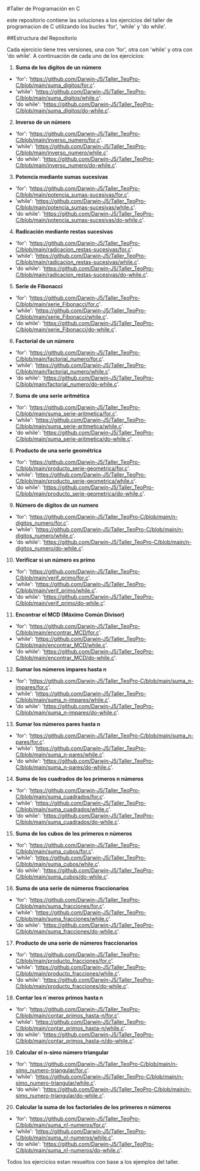 #Taller de Programación en C

este repositorio contiene las soluciones a los ejercicios del taller de programacion de C utilizando los bucles 'for', 'while' y 'do while'.

##Estructura del Repositorio

Cada ejercicio tiene tres versiones, una con 'for', otra con 'while' y otra con 'do while'. A continuación de cada uno de los ejercicios:

1. **Suma de los digitos de un número**
- 'for': 'https://github.com/Darwin-J5/Taller_TeoPro-C/blob/main/suma_digitos/for.c'.
- 'while': 'https://github.com/Darwin-J5/Taller_TeoPro-C/blob/main/suma_digitos/while.c'.
- 'do while': 'https://github.com/Darwin-J5/Taller_TeoPro-C/blob/main/suma_digitos/do-while.c'.
2. **Inverso de un número**
- 'for': 'https://github.com/Darwin-J5/Taller_TeoPro-C/blob/main/inverso_numero/for.c'.
- 'while': 'https://github.com/Darwin-J5/Taller_TeoPro-C/blob/main/inverso_numero/while.c'.
- 'do while': 'https://github.com/Darwin-J5/Taller_TeoPro-C/blob/main/inverso_numero/do-while.c'.
3. **Potencia mediante sumas sucesivas**
- 'for': 'https://github.com/Darwin-J5/Taller_TeoPro-C/blob/main/potencia_sumas-sucesivas/for.c'.
- 'while': 'https://github.com/Darwin-J5/Taller_TeoPro-C/blob/main/potencia_sumas-sucesivas/while.c'.
- 'do while': 'https://github.com/Darwin-J5/Taller_TeoPro-C/blob/main/potencia_sumas-sucesivas/do-while.c'.
4. **Radicación mediante restas sucesivas**
- 'for': 'https://github.com/Darwin-J5/Taller_TeoPro-C/blob/main/radicacion_restas-sucesivas/for.c'.
- 'while': 'https://github.com/Darwin-J5/Taller_TeoPro-C/blob/main/radicacion_restas-sucesivas/while.c'.
- 'do while': 'https://github.com/Darwin-J5/Taller_TeoPro-C/blob/main/radicacion_restas-sucesivas/do-while.c'.
5. **Serie de Fibonacci**
- 'for': 'https://github.com/Darwin-J5/Taller_TeoPro-C/blob/main/serie_Fibonacci/for.c'.
- 'while': 'https://github.com/Darwin-J5/Taller_TeoPro-C/blob/main/serie_Fibonacci/while.c'.
- 'do while': 'https://github.com/Darwin-J5/Taller_TeoPro-C/blob/main/serie_Fibonacci/do-while.c'.
6. **Factorial de un número**
- 'for': 'https://github.com/Darwin-J5/Taller_TeoPro-C/blob/main/factorial_numero/for.c'.
- 'while': 'https://github.com/Darwin-J5/Taller_TeoPro-C/blob/main/factorial_numero/while.c'.
- 'do while': 'https://github.com/Darwin-J5/Taller_TeoPro-C/blob/main/factorial_numero/do-while.c'.
7. **Suma de una serie aritmética**
- 'for': 'https://github.com/Darwin-J5/Taller_TeoPro-C/blob/main/suma_serie-aritmetica/for.c'.
- 'while': 'https://github.com/Darwin-J5/Taller_TeoPro-C/blob/main/suma_serie-aritmetica/while.c'.
- 'do while': 'https://github.com/Darwin-J5/Taller_TeoPro-C/blob/main/suma_serie-aritmetica/do-while.c'.
8. **Producto de una serie geométrica**
- 'for': 'https://github.com/Darwin-J5/Taller_TeoPro-C/blob/main/producto_serie-geometrica/for.c'.
- 'while': 'https://github.com/Darwin-J5/Taller_TeoPro-C/blob/main/producto_serie-geometrica/while.c'.
- 'do while': 'https://github.com/Darwin-J5/Taller_TeoPro-C/blob/main/producto_serie-geometrica/do-while.c'.
9. **Número de dígitos de un numero**
- 'for': 'https://github.com/Darwin-J5/Taller_TeoPro-C/blob/main/n-digitos_numero/for.c'.
- 'while': 'https://github.com/Darwin-J5/Taller_TeoPro-C/blob/main/n-digitos_numero/while.c'.
- 'do while': 'https://github.com/Darwin-J5/Taller_TeoPro-C/blob/main/n-digitos_numero/do-while.c'.
10. **Verificar si un número es primo**
- 'for': 'https://github.com/Darwin-J5/Taller_TeoPro-C/blob/main/verif_primo/for.c'.
- 'while': 'https://github.com/Darwin-J5/Taller_TeoPro-C/blob/main/verif_primo/while.c'.
- 'do while': 'https://github.com/Darwin-J5/Taller_TeoPro-C/blob/main/verif_primo/do-while.c'.
11. **Encontrar el MCD (Máximo Común Divisor)**
- 'for': 'https://github.com/Darwin-J5/Taller_TeoPro-C/blob/main/encontrar_MCD/for.c'.
- 'while': 'https://github.com/Darwin-J5/Taller_TeoPro-C/blob/main/encontrar_MCD/while.c'.
- 'do while': 'https://github.com/Darwin-J5/Taller_TeoPro-C/blob/main/encontrar_MCD/do-while.c'.
12. **Sumar los números impares hasta n**
- 'for': 'https://github.com/Darwin-J5/Taller_TeoPro-C/blob/main/suma_n-impares/for.c'.
- 'while': 'https://github.com/Darwin-J5/Taller_TeoPro-C/blob/main/suma_n-impares/while.c'.
- 'do while': 'https://github.com/Darwin-J5/Taller_TeoPro-C/blob/main/suma_n-impares/do-while.c'.
13. **Sumar los números pares hasta n**
- 'for': 'https://github.com/Darwin-J5/Taller_TeoPro-C/blob/main/suma_n-pares/for.c'.
- 'while': 'https://github.com/Darwin-J5/Taller_TeoPro-C/blob/main/suma_n-pares/while.c'.
- 'do while': 'https://github.com/Darwin-J5/Taller_TeoPro-C/blob/main/suma_n-pares/do-while.c'.
14. **Suma de los cuadrados de los primeros n números**
- 'for': 'https://github.com/Darwin-J5/Taller_TeoPro-C/blob/main/suma_cuadrados/for.c'.
- 'while': 'https://github.com/Darwin-J5/Taller_TeoPro-C/blob/main/suma_cuadrados/while.c'.
- 'do while': 'https://github.com/Darwin-J5/Taller_TeoPro-C/blob/main/suma_cuadrados/do-while.c'.
15. **Suma de los cubos de los primeros n números**
- 'for': 'https://github.com/Darwin-J5/Taller_TeoPro-C/blob/main/suma_cubos/for.c'.
- 'while': 'https://github.com/Darwin-J5/Taller_TeoPro-C/blob/main/suma_cubos/while.c'.
- 'do while': 'https://github.com/Darwin-J5/Taller_TeoPro-C/blob/main/suma_cubos/do-while.c'.
16. **Suma de una serie de números fraccionarios**
- 'for': 'https://github.com/Darwin-J5/Taller_TeoPro-C/blob/main/suma_fracciones/for.c'.
- 'while': 'https://github.com/Darwin-J5/Taller_TeoPro-C/blob/main/suma_fracciones/while.c'.
- 'do while': 'https://github.com/Darwin-J5/Taller_TeoPro-C/blob/main/suma_fracciones/do-while.c'.
17. **Producto de una serie de números fraccionarios**
- 'for': 'https://github.com/Darwin-J5/Taller_TeoPro-C/blob/main/producto_fracciones/for.c'.
- 'while': 'https://github.com/Darwin-J5/Taller_TeoPro-C/blob/main/producto_fracciones/while.c'.
- 'do while': 'https://github.com/Darwin-J5/Taller_TeoPro-C/blob/main/producto_fracciones/do-while.c'.
18. **Contar los n´meros primos hasta n**
- 'for': 'https://github.com/Darwin-J5/Taller_TeoPro-C/blob/main/contar_primos_hasta-n/for.c'.
- 'while': 'https://github.com/Darwin-J5/Taller_TeoPro-C/blob/main/contar_primos_hasta-n/while.c'.
- 'do while': 'https://github.com/Darwin-J5/Taller_TeoPro-C/blob/main/contar_primos_hasta-n/do-while.c'.
19. **Calcular el n-simo número triangular**
- 'for': 'https://github.com/Darwin-J5/Taller_TeoPro-C/blob/main/n-simo_numero-triangular/for.c'.
- 'while': 'https://github.com/Darwin-J5/Taller_TeoPro-C/blob/main/n-simo_numero-triangular/while.c'.
- 'do while': 'https://github.com/Darwin-J5/Taller_TeoPro-C/blob/main/n-simo_numero-triangular/do-while.c'.
20. **Calcular la suma de los factoriales de los primeros n números**
- 'for': 'https://github.com/Darwin-J5/Taller_TeoPro-C/blob/main/suma_n!-numeros/for.c'.
- 'while': 'https://github.com/Darwin-J5/Taller_TeoPro-C/blob/main/suma_n!-numeros/while.c'.
- 'do while': 'https://github.com/Darwin-J5/Taller_TeoPro-C/blob/main/suma_n!-numeros/do-while.c'.


Todos los ejercicios estan resueltos con base a los ejemplos del taller.
